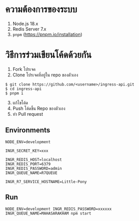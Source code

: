# ความต้องการของระบบ
1. Node.js 18.x
2. Redis Server 7.x
3. `pnpm` (https://pnpm.io/installation)

# วิธีการร่วมเขียนโค้ดด้วยกัน

1. Fork โปรเจค
2. Clone โปรเจคที่อยู่ใน repo ของตัวเอง 

```shell
$ git clone https://github.com/<username>/ingress-api.git
$ cd ingress-api
$ pnpm i
```
3. แก้ไขโค้ด
4. Push โค้ดขึ้น Repo ของตัวเอง
5. ทำ Pull request

## Environments

```env
NODE_ENV=development

INGR_SECRET_KEY=xxx

INGR_REDIS_HOST=localhost
INGR_REDIS_PORT=6379
INGR_REDIS_PASSWORD=admin
INGR_QUEUE_NAME=R7QUEUE

INGR_R7_SERVICE_HOSTNAME=Little-Pony
```

## Run

```
NODE_ENV=development INGR_REDIS_PASSWORD=xxxxxx INGR_QUEUE_NAME=MAHASARAKHAM npm start
```